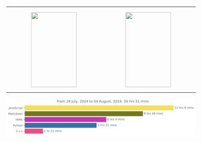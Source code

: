 ***

<p align="center">
    <span style="width: 100%;">
        <img align="center" style="width: 49%;" height=200 src="https://github-readme-stats.vercel.app/api?username=JW5123&show_icons=true&theme=nightowl">
        <img align="center" style="width: 49%;" height=200 src="https://github-readme-stats.vercel.app/api/top-langs/?username=JW5123&theme=nightowl&layout=compact&langs_count=8">
    </span>
</p>

***

<img src="https://github.com/JW5123/JW5123/blob/main/images/stat.svg" alt="JW5123 WakaTime Activity">
